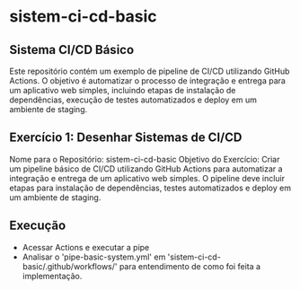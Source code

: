 # sistem-ci-cd-basic

## Sistema CI/CD Básico
Este repositório contém um exemplo de pipeline de CI/CD utilizando GitHub Actions. O objetivo é automatizar o processo de integração e entrega para um aplicativo web simples, incluindo etapas de instalação de dependências, execução de testes automatizados e deploy em um ambiente de staging.

## Exercício 1: Desenhar Sistemas de CI/CD
Nome para o Repositório: sistem-ci-cd-basic
Objetivo do Exercício: Criar um pipeline básico de CI/CD utilizando GitHub Actions para automatizar a integração e entrega de um aplicativo web simples. O pipeline deve incluir etapas para instalação de dependências, testes automatizados e deploy em um ambiente de staging.

## Execução
- Acessar Actions e executar a pipe
- Analisar o 'pipe-basic-system.yml' em 'sistem-ci-cd-basic/.github/workflows/' para entendimento de como foi feita a implementação.